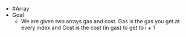 - #Array
- Goal
	- We are given two arrays gas and cost. Gas is the gas you get at every index and Cost is the cost (in gas) to get to i +   1